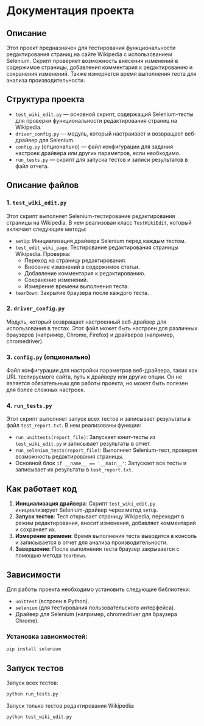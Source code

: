 # Документация проекта

## Описание
Этот проект предназначен для тестирования функциональности редактирования страниц на сайте Wikipedia с использованием Selenium. Скрипт проверяет возможность внесения изменений в содержимое страницы, добавления комментария к редактированию и сохранения изменений. Также измеряется время выполнения теста для анализа производительности.

## Структура проекта

- `test_wiki_edit.py` — основной скрипт, содержащий Selenium-тесты для проверки функциональности редактирования страниц на Wikipedia.
- `driver_config.py` — модуль, который настраивает и возвращает веб-драйвер для Selenium.
- `config.py` (опционально) — файл конфигурации для задания настроек драйвера или других параметров, если необходимо.
- `run_tests.py` — скрипт для запуска тестов и записи результатов в файл отчета.

## Описание файлов

### 1. `test_wiki_edit.py`
Этот скрипт выполняет Selenium-тестирование редактирования страницы на Wikipedia. В нем реализован класс `TestWikiEdit`, который включает следующие методы:

- `setUp`: Инициализация драйвера Selenium перед каждым тестом.
- `test_edit_wiki_page`: Тестирование редактирования страницы Wikipedia. Проверка:
  - Переход на страницу редактирования.
  - Внесение изменений в содержимое статьи.
  - Добавление комментария к редактированию.
  - Сохранение изменений.
  - Измерение времени выполнения теста.
- `tearDown`: Закрытие браузера после каждого теста.

### 2. `driver_config.py`
Модуль, который возвращает настроенный веб-драйвер для использования в тестах. Этот файл может быть настроен для различных браузеров (например, Chrome, Firefox) и драйверов (например, chromedriver).

### 3. `config.py` (опционально)
Файл конфигурации для настройки параметров веб-драйвера, таких как URL тестируемого сайта, путь к драйверу или другие опции. Он не является обязательным для работы проекта, но может быть полезен для более сложных настроек.

### 4. `run_tests.py`
Этот скрипт выполняет запуск всех тестов и записывает результаты в файл `test_report.txt`. В нем реализованы функции:

- `run_unittests(report_file)`: Запускает юнит-тесты из `test_wiki_edit.py` и записывает результаты в отчет.
- `run_selenium_tests(report_file)`: Выполняет Selenium-тест, проверяя возможность редактирования страницы.
- Основной блок `if __name__ == '__main__'`: Запускает все тесты и записывает их результаты в `test_report.txt`.

## Как работает код

1. **Инициализация драйвера**: Скрипт `test_wiki_edit.py` инициализирует Selenium-драйвер через метод `setUp`.
2. **Запуск тестов**: Тест открывает страницу Wikipedia, переходит в режим редактирования, вносит изменения, добавляет комментарий и сохраняет их.
3. **Измерение времени**: Время выполнения теста выводится в консоль и записывается в отчет для анализа производительности.
4. **Завершение**: После выполнения теста браузер закрывается с помощью метода `tearDown`.

## Зависимости

Для работы проекта необходимо установить следующие библиотеки:

- `unittest` (встроен в Python).
- `selenium` (для тестирования пользовательского интерфейса).
- Драйвер для Selenium (например, chromedriver для браузера Chrome).

### Установка зависимостей:
```bash
pip install selenium
```

## Запуск тестов

Запуск всех тестов:
```bash
python run_tests.py
```

Запуск только тестов редактирования Wikipedia:
```bash
python test_wiki_edit.py
```

